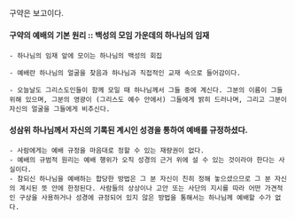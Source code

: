 구약은 보고이다.

#### 구약의 예배의 기본 원리 :: 백성의 모임 가운데의 하나님의 임재
    - 하나님의 임재 앞에 모이는 하나님의 백성의 회집

    - 예배란 하나님의 얼굴을 찾음과 하나님과 직접적인 교재 속으로 들어감이다.

    - 오늘날도 그리스도인들이 함께 모일 때 하나님께서 그들 중에 계신다. 그분의 이름이 그들 위해 있으며, 그분의 영광이 (그리스도 예수 안에서) 그들에게 밝히 드러나며, 그리고 그분이 자신의 얼굴을 그들에게 비추신다.

#### 성삼위 하나님께서 자신의 기록된 계시인 성경을 통하여 예배를 규정하셨다.
    - 사람에게는 예배 규정을 마음대로 정할 수 있는 재량권이 없다.
    - 예배의 규범적 원리는 예배 행위가 오직 성경의 근거 위에 설 수 있는 것이라야 한다는 사실이다.
    - 참되신 하나님을 예배하는 합당한 방법은 그 분 자신이 친히 정해 놓으셨으므로 그 분 자신의 계시된 뜻 안에 한정된다. 사람들의 상상이나 고안 또는 사단의 지시를 따라 어떤 가견적인 구상을 사용하거나 성경에 규정되어 있지 않은 방법을 통해서는 하나님께 예배할 수가 없다.
    
